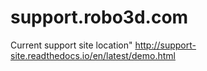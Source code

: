 # support.robo3d.com

Current support site location" http://support-site.readthedocs.io/en/latest/demo.html
